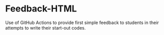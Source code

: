 # Feedback-HTML
Use of GitHub Actions to provide first simple feedback to students in their attempts to write their start-out codes.
